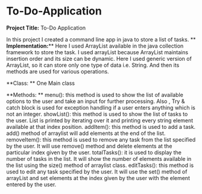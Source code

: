 # To-Do-Application

**Project Title:**  To-Do Application

In this project I created a command line app in java to store a list of tasks. 
**
**Implementation:****
Here I used ArrayList available in the java collection framework to store the task. I used arrayList because ArrayList maintains insertion order and its size can be dynamic. Here I used generic version of ArrayList, so it can store only one type of data i.e. String.  And then its  methods are used for various operations. 


**Class: **
One Main class

**Methods: **
menu(): this method is used to show the list of available options to the user and take an input for further processing. Also , Try & catch block is used for exception handling if a user enters anything which is not an integer. 
showList(): this method is used to show the list of tasks to the user. List is printed by iterating over it and printing every string element available at that index position.
addItem(): this method is used to add a task. add() method of arraylist will add elements at the end of the list.
removeItem(): this method is used to remove any task from the list specified by the user. It will use remove() method and delete elements at the particular index given by the user. 
totalTasks(): it is used to display the number of tasks in the list. It will show the number of elements available in the list using the size() method of arraylist class.
editTasks(): this method is used to edit any task specified by the user. It will use the set() method of arrayList and set elements at the index given by the user with the element entered by the user. 

